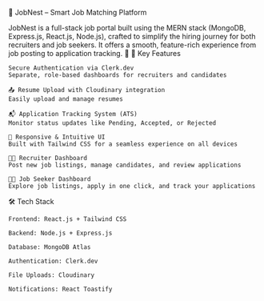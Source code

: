 💼 JobNest – Smart Job Matching Platform

JobNest is a full-stack job portal built using the MERN stack (MongoDB, Express.js, React.js, Node.js), crafted to simplify the hiring journey for both recruiters and job seekers. It offers a smooth, feature-rich experience from job posting to application tracking. 🚀
🔑 Key Features

    Secure Authentication via Clerk.dev
    Separate, role-based dashboards for recruiters and candidates

    📤 Resume Upload with Cloudinary integration
    Easily upload and manage resumes

    📬 Application Tracking System (ATS)
    Monitor status updates like Pending, Accepted, or Rejected

    🎨 Responsive & Intuitive UI
    Built with Tailwind CSS for a seamless experience on all devices

    🧑‍💼 Recruiter Dashboard
    Post new job listings, manage candidates, and review applications

    👩‍🎓 Job Seeker Dashboard
    Explore job listings, apply in one click, and track your applications

🛠 Tech Stack

    Frontend: React.js + Tailwind CSS

    Backend: Node.js + Express.js

    Database: MongoDB Atlas

    Authentication: Clerk.dev

    File Uploads: Cloudinary

    Notifications: React Toastify
